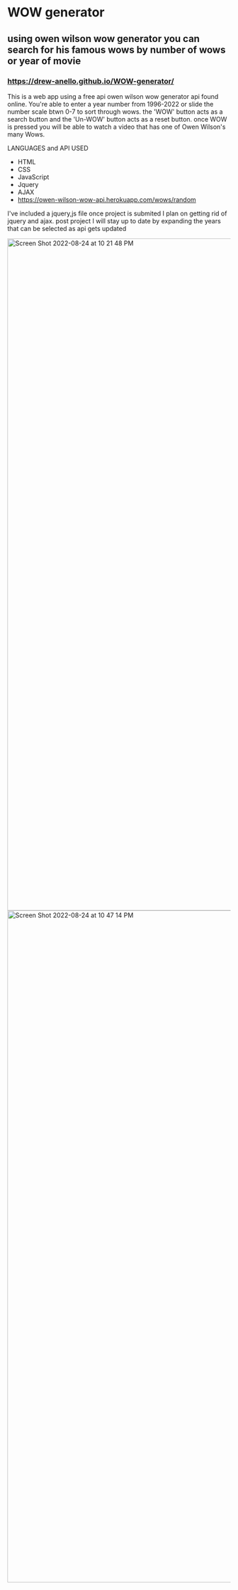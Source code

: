 # WOW generator

## using owen wilson wow generator you can search for his famous wows by number of wows or year of movie

### https://drew-anello.github.io/WOW-generator/

This is a web  app using a free api owen wilson wow generator api found online. You're able to enter a year number from 1996-2022 or slide the number scale btwn 0-7 to sort through wows. the 'WOW' button acts as a search button and the 'Un-WOW' button acts as a reset button. once WOW is pressed you will be able to watch a video that has one of Owen Wilson's many Wows. 

LANGUAGES and API USED 

* HTML 
* CSS 
* JavaScript
* Jquery 
* AJAX
* https://owen-wilson-wow-api.herokuapp.com/wows/random

I've included a jquery,js file once project is submited I plan on getting rid of jquery and ajax. post project I will stay up to date by expanding the years that can be selected as api gets updated 

<img width="1512" alt="Screen Shot 2022-08-24 at 10 21 48 PM" src="https://user-images.githubusercontent.com/106771036/186562641-88b5ca03-7546-4839-b420-5aaff1003853.png">



<img width="1512" alt="Screen Shot 2022-08-24 at 10 47 14 PM" src="https://user-images.githubusercontent.com/106771036/186562798-6c42dd97-7c0d-4440-b96a-159ba20b0049.png">


